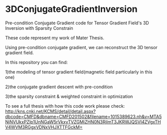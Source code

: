 # 3DConjugateGradientInversion
Pre-condition Conjugate Gradient code for Tensor Gradient Field's 3D Inversion with Sparsity Constrain

These code represent my work of Mater Thesis.

Using pre-condition conjugate gradient, we can reconstruct the 3D tensor gradient field.

In this repository you can find:

1)the modeling of tensor gradient field(magnetic field particularly in this one)

2)the conjugate gradient descent with pre-condition

3)the sparsity constraint & weighted constraint in optimization

To see a full thesis with how this code work please check:
http://kns.cnki.net/KCMS/detail/detail.aspx?dbcode=CMFD&dbname=CMFD201502&filename=1015389623.nh&v=MTA5NjNVUkxPZlp1UnNGaW5rVkxyTVZGMjZHN0N3RjlmT3JKRWJQSVI4ZVgxTHV4WVM3RGgxVDNxVHJXTTFGckM=

